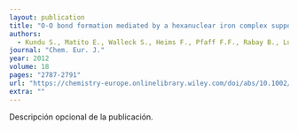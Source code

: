 ```yaml
---
layout: publication
title: "O-O bond formation mediated by a hexanuclear iron complex supported on a stannoxane core"
authors:
  - Kundu S., Matito E., Walleck S., Heims F., Pfaff F.F., Rabay B., Luis J.M., Company A., Braun B., Glaser T., Ray K.
journal: "Chem. Eur. J."
year: 2012
volume: 18
pages: "2787-2791"
url: "https://chemistry-europe.onlinelibrary.wiley.com/doi/abs/10.1002/chem.201102326"
extra: ""
---
```


Descripción opcional de la publicación.
